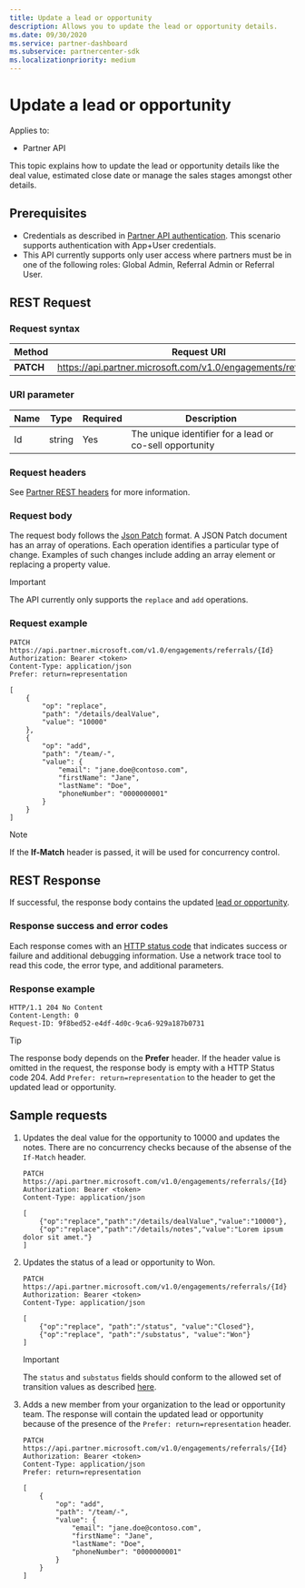 ```yaml
---
title: Update a lead or opportunity
description: Allows you to update the lead or opportunity details.
ms.date: 09/30/2020
ms.service: partner-dashboard
ms.subservice: partnercenter-sdk
ms.localizationpriority: medium
---
```


# Update a lead or opportunity

Applies to:

- Partner API

This topic explains how to update the lead or opportunity details like the deal value, estimated close date or manage the sales stages amongst other details.

## Prerequisites

- Credentials as described in [Partner API authentication](api-authentication.md). This scenario supports authentication with App+User credentials.
- This API currently supports only user access where partners must be in one of the following roles: Global Admin, Referral Admin or Referral User.

## REST Request

### Request syntax

| Method  | Request URI                                                       |
|---------|-------------------------------------------------------------------|
| **PATCH** | <https://api.partner.microsoft.com/v1.0/engagements/referrals/{Id}> |

### URI parameter


| Name                   | Type     | Required | Description                                                     |
|------------------------|----------|----------|-----------------------------------------------------------------|
|Id                      | string   | Yes       | The unique identifier for a lead or co-sell opportunity       |

### Request headers

See [Partner REST headers](headers.md) for more information.

### Request body

The request body follows the [Json Patch](https://tools.ietf.org/html/rfc6902) format. A JSON Patch document has an array of operations. Each operation identifies a particular type of change. Examples of such changes include adding an array element or replacing a property value.

> [!Important]
> The API currently only supports the `replace` and `add` operations.

### Request example

```http
PATCH https://api.partner.microsoft.com/v1.0/engagements/referrals/{Id}
Authorization: Bearer <token>
Content-Type: application/json
Prefer: return=representation

[
    {
        "op": "replace",
        "path": "/details/dealValue",
        "value": "10000"
    },
    {
        "op": "add",
        "path": "/team/-",
        "value": {
            "email": "jane.doe@contoso.com",
            "firstName": "Jane",
            "lastName": "Doe",
            "phoneNumber": "0000000001"
        }
    }
]
```

> [!Note]
> If the **If-Match** header is passed, it will be used for concurrency control.

## REST Response

If successful, the response body contains the updated [lead or opportunity](referral-resources.md).


### Response success and error codes

Each response comes with an [HTTP status code](error-codes.md) that indicates success or failure and additional debugging information. Use a network trace tool to read this code, the error type, and additional parameters.

### Response example

``` http
HTTP/1.1 204 No Content
Content-Length: 0
Request-ID: 9f8bed52-e4df-4d0c-9ca6-929a187b0731
```

> [!Tip]
> The response body depends on the **Prefer** header. If the header value is omitted in the request, the response body is empty with a HTTP Status code 204. Add `Prefer: return=representation` to the header to get the updated lead or opportunity.

## Sample requests

1. Updates the deal value for the opportunity to 10000 and updates the notes. There are no concurrency checks because of the absense of the `If-Match` header.
    
    ```http
    PATCH https://api.partner.microsoft.com/v1.0/engagements/referrals/{Id}
    Authorization: Bearer <token>
    Content-Type: application/json
    
    [
        {"op":"replace","path":"/details/dealValue","value":"10000"},
        {"op":"replace","path":"/details/notes","value":"Lorem ipsum dolor sit amet."}
    ]
    ```

2. Updates the status of a lead or opportunity to Won.
    
    ```http
    PATCH https://api.partner.microsoft.com/v1.0/engagements/referrals/{Id}
    Authorization: Bearer <token>
    Content-Type: application/json
    
    [
        {"op":"replace", "path":"/status", "value":"Closed"},
        {"op":"replace", "path":"/substatus", "value":"Won"}
    ]
    ```

    > [!Important]
    > The `status` and `substatus` fields should conform to the allowed set of transition values as described [here](referral-resources.md).

3. Adds a new member from your organization to the lead or opportunity team. The response will contain the updated lead or opportunity because of the presence of the `Prefer: return=representation` header.

    ```http
    PATCH https://api.partner.microsoft.com/v1.0/engagements/referrals/{Id}
    Authorization: Bearer <token>
    Content-Type: application/json
    Prefer: return=representation
    
    [
        {
            "op": "add",
            "path": "/team/-",
            "value": {
                "email": "jane.doe@contoso.com",
                "firstName": "Jane",
                "lastName": "Doe",
                "phoneNumber": "0000000001"
            }
        }
    ]
    ```

